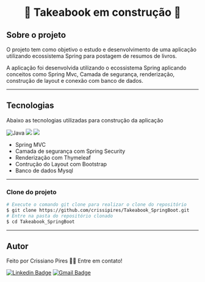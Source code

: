 <!-- <h1 align="center">
  <img alt="Logo" src="./public/images/logo.svg" alt="ig.News">
</h1>
-->
<h1 align="center">
    🚧 Takeabook em construção 🚧
</h1>

<!-- <p align="center">Aplicação para inscrição de newsletter com pagamento via stripe</p> -->

<!--
<p align="center">
 <a href="#sobre-o-projeto">Sobre o Projeto</a> •
 <a href="#tecnologias">Tecnologias</a> •
 <a href="#configurações-necessárias">Configurações necessárias</a> •
 <a href="#licença">Licença</a> •
 <a href="#autor">Autor</a>
</p> -->

## Sobre o projeto

O projeto tem como objetivo o estudo e desenvolvimento de uma aplicação utilizando ecossistema Spring para postagem de resumos de livros.

A aplicação foi desenvolvida utilizando o ecossistema Spring aplicando conceitos como Spring Mvc, Camada de segurança, renderização, construção de layout e conexão com banco de dados. 

 
---

## Tecnologias

Abaixo as tecnologias utilizadas para construção da aplicação

![Java](https://img.shields.io/badge/Java-ED8B00?style=for-the-badge&logo=java&logoColor=white)
![](https://img.shields.io/badge/MySQL-00000F?style=for-the-badge&logo=mysql&logoColor=white)
![](https://img.shields.io/badge/Spring-6DB33F?style=for-the-badge&logo=spring&logoColor=white)

- Spring MVC
- Camada de segurança com Spring Security
- Renderização com Thymeleaf
- Contrução do Layout com Bootstrap
- Banco de dados Mysql

---
<!-- 
## Configurações necessárias

### **Requisitos**

Necessário realizar as instalações:

- [Git](https://git-scm.com/)
- [Yarn](https://classic.yarnpkg.com)
- [Stripe CLI](https://stripe.com/docs/stripe-cli)

Criar conta e configurar os serviços externos:

- [Stripe](https://stripe.com/)
- [FaunaDB](https://fauna.com/)
- [Prismic CMS](https://prismic.io/)

*Configurações dos serviços estão localizadas no arquivo servicesConfig.md na raiz do projeto.* -->

### **Clone do projeto**

```bash
# Execute o comando git clone para realizar o clone do repositório
$ git clone https://github.com/crissipires/Takeabook_SpringBoot.git
# Entre na pasta do repositório clonado
$ cd Takeabook_SpringBoot
```

<!-- ### **Iniciando o projeto**

```bash
# Execute yarn para instalar as dependências
$ yarn

# Na raiz do projeto crie uma copia do arquivo .env.local.example
# Altere o nome da copia para .env.local
# Preencha as variáveis ambiente de acordo com as instruções
$ cp .env.local.example .env.local

# Execute stripe listen para ouvir eventos do webhook
$ stripe listen --forward-to localhost:3000/api/webhooks 

# Para iniciar a aplicação
$ yarn dev

```

--- -->

--- 

## Autor

Feito por Crissiano Pires 👋🏽 Entre em contato!

[![Linkedin Badge](https://img.shields.io/badge/-Crissiano-blue?style=flat-square&logo=Linkedin&logoColor=white&link=https://www.linkedin.com/in/crissiano-pires/)](https://www.linkedin.com/in/crissiano-pires/)
[![Gmail Badge](https://img.shields.io/badge/-crissianopiress@gmail.com-red?style=flat-square&link=mailto:crissianopiress@gmail.com)](mailto:crissianopiress@gmail.com)
